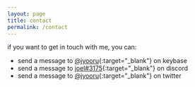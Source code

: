 ```yaml
---
layout: page
title: contact
permalink: /contact
---
```


if you want to get in touch with me, you can:

- send a message to [@jyooru](https://keybase.io/jyooru){:target="\_blank"} on keybase
- send a message to [joel#3175](https://discord.com/users/636543487600492545){:target="\_blank"} on discord
- send a message to [@jyooru](https://twitter.com/jyooru){:target="\_blank"} on twitter
